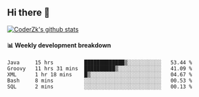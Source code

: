 ## Hi there 👋

[![CoderZk's github stats](https://github-readme-stats.vercel.app/api?username=zhoukuo123&show_icons=true&count_private=true)](https://github.com/anuraghazra/github-readme-stats)

#### :bar_chart: Weekly development breakdown

<!--START_SECTION:waka-->
```text
Java     15 hrs          █████████████▒░░░░░░░░░░░   53.44 % 
Groovy   11 hrs 31 mins  ██████████▒░░░░░░░░░░░░░░   41.09 % 
XML      1 hr 18 mins    █▒░░░░░░░░░░░░░░░░░░░░░░░   04.67 % 
Bash     8 mins          ░░░░░░░░░░░░░░░░░░░░░░░░░   00.53 % 
SQL      2 mins          ░░░░░░░░░░░░░░░░░░░░░░░░░   00.13 % 
```
<!--END_SECTION:waka-->
